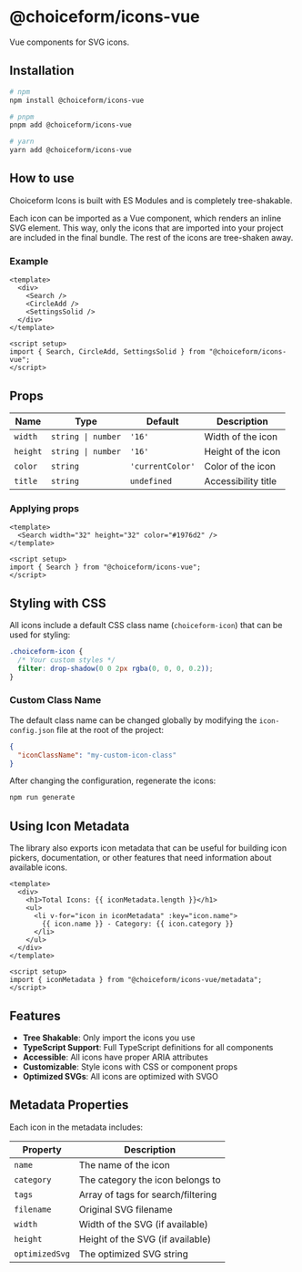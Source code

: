 # @choiceform/icons-vue

Vue components for SVG icons.

## Installation

```bash
# npm
npm install @choiceform/icons-vue

# pnpm
pnpm add @choiceform/icons-vue

# yarn
yarn add @choiceform/icons-vue
```

## How to use

Choiceform Icons is built with ES Modules and is completely tree-shakable.

Each icon can be imported as a Vue component, which renders an inline SVG element. This way, only the icons that are imported into your project are included in the final bundle. The rest of the icons are tree-shaken away.

### Example

```vue
<template>
  <div>
    <Search />
    <CircleAdd />
    <SettingsSolid />
  </div>
</template>

<script setup>
import { Search, CircleAdd, SettingsSolid } from "@choiceform/icons-vue";
</script>
```

## Props

| Name     | Type               | Default          | Description         |
| -------- | ------------------ | ---------------- | ------------------- |
| `width`  | `string \| number` | `'16'`           | Width of the icon   |
| `height` | `string \| number` | `'16'`           | Height of the icon  |
| `color`  | `string`           | `'currentColor'` | Color of the icon   |
| `title`  | `string`           | `undefined`      | Accessibility title |

### Applying props

```vue
<template>
  <Search width="32" height="32" color="#1976d2" />
</template>

<script setup>
import { Search } from "@choiceform/icons-vue";
</script>
```

## Styling with CSS

All icons include a default CSS class name (`choiceform-icon`) that can be used for styling:

```css
.choiceform-icon {
  /* Your custom styles */
  filter: drop-shadow(0 0 2px rgba(0, 0, 0, 0.2));
}
```

### Custom Class Name

The default class name can be changed globally by modifying the `icon-config.json` file at the root of the project:

```json
{
  "iconClassName": "my-custom-icon-class"
}
```

After changing the configuration, regenerate the icons:

```bash
npm run generate
```

## Using Icon Metadata

The library also exports icon metadata that can be useful for building icon pickers, documentation, or other features that need information about available icons.

```vue
<template>
  <div>
    <h1>Total Icons: {{ iconMetadata.length }}</h1>
    <ul>
      <li v-for="icon in iconMetadata" :key="icon.name">
        {{ icon.name }} - Category: {{ icon.category }}
      </li>
    </ul>
  </div>
</template>

<script setup>
import { iconMetadata } from "@choiceform/icons-vue/metadata";
</script>
```

## Features

- **Tree Shakable**: Only import the icons you use
- **TypeScript Support**: Full TypeScript definitions for all components
- **Accessible**: All icons have proper ARIA attributes
- **Customizable**: Style icons with CSS or component props
- **Optimized SVGs**: All icons are optimized with SVGO

## Metadata Properties

Each icon in the metadata includes:

| Property       | Description                        |
| -------------- | ---------------------------------- |
| `name`         | The name of the icon               |
| `category`     | The category the icon belongs to   |
| `tags`         | Array of tags for search/filtering |
| `filename`     | Original SVG filename              |
| `width`        | Width of the SVG (if available)    |
| `height`       | Height of the SVG (if available)   |
| `optimizedSvg` | The optimized SVG string           |

